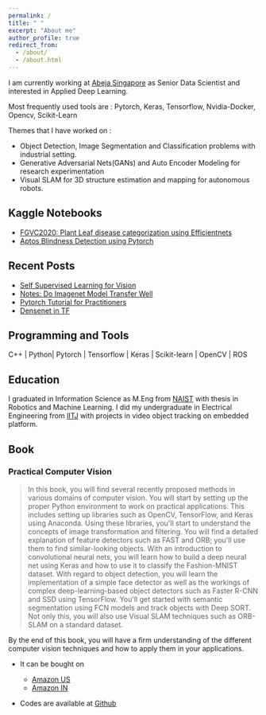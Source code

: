 ```yaml
---
permalink: /
title: " "
excerpt: "About me"
author_profile: true
redirect_from:
  - /about/
  - /about.html
---
```


I am currently working at [Abeja Singapore](http://abejainc.com/en/) as Senior Data Scientist and interested in Applied Deep Learning.

Most frequently used tools are : Pytorch, Keras, Tensorflow, Nvidia-Docker, Opencv, Scikit-Learn

Themes that I have worked on :
- Object Detection, Image Segmentation and Classification problems with industrial setting. 
- Generative Adversarial Nets(GANs) and Auto Encoder Modeling for research experimentation
- Visual SLAM for 3D structure estimation and mapping for autonomous robots.

## Kaggle Notebooks
- [FGVC2020: Plant Leaf disease categorization using Efficientnets](https://github.com/ResByte/plant-pathology-2020-fgvc7-pytorch)
- [Aptos Blindness Detection using Pytorch](https://www.kaggle.com/xrobot/aptos-classification-training-pytorch)

## Recent Posts
- [Self Supervised Learning for Vision](https://resbyte.github.io/posts/2020/04/Self-Supervised-Vision/)
- [Notes: Do Imagenet Model Transfer Well](https://resbyte.github.io/posts/2019/12/Simon-imagenet-transfer/)
- [Pytorch Tutorial for Practitioners](https://resbyte.github.io/posts/2017/08/pytorch-tutorial/)
- [Densenet in TF](https://resbyte.github.io/posts/2017/05/tf-densenet/)

## Programming and Tools

C++ | Python| Pytorch | Tensorflow | Keras | Scikit-learn | OpenCV | ROS


## Education

I graduated in Information Science as M.Eng from [NAIST](http://www.naist.jp/en/) with thesis in Robotics and Machine Learning. I did my undergraduate in Electrical Engineering from [IITJ](http://www.iitj.ac.in) with projects in video object tracking on embedded platform.



## Book 

### Practical Computer Vision

> In this book, you will find several recently proposed methods in various domains of computer vision. You will start by setting up the proper Python environment to work on practical applications. This includes setting up libraries such as OpenCV, TensorFlow, and Keras using Anaconda. Using these libraries, you'll start to understand the concepts of image transformation and filtering. You will find a detailed explanation of feature detectors such as FAST and ORB; you'll use them to find similar-looking objects. With an introduction to convolutional neural nets, you will learn how to build a deep neural net using Keras and how to use it to classify the Fashion-MNIST dataset. With regard to object detection, you will learn the implementation of a simple face detector as well as the workings of complex deep-learning-based object detectors such as Faster R-CNN and SSD using TensorFlow. You'll get started with semantic segmentation using FCN models and track objects with Deep SORT. Not only this, you will also use Visual SLAM techniques such as ORB-SLAM on a standard dataset.

By the end of this book, you will have a firm understanding of the different computer vision techniques and how to apply them in your applications.

- It can be bought on  
	- [Amazon US](https://www.amazon.com/Practical-Computer-Vision-insightful-information/dp/1788297687/ref=sr_1_3?ie=UTF8&qid=1519823185&sr=8-3&keywords=Practical+Computer+vision)
	- [Amazon IN](https://www.amazon.in/Practical-Computer-Vision-insightful-information-ebook/dp/B079QXG3WR/ref=tmm_kin_swatch_0?_encoding=UTF8&qid=1519824336&sr=8-1)

- Codes are available at [Github](https://github.com/ResByte/Practical-Computer-Vision)

